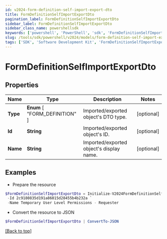 ```yaml
---
id: v2024-form-definition-self-import-export-dto
title: FormDefinitionSelfImportExportDto
pagination_label: FormDefinitionSelfImportExportDto
sidebar_label: FormDefinitionSelfImportExportDto
sidebar_class_name: powershellsdk
keywords: ['powershell', 'PowerShell', 'sdk', 'FormDefinitionSelfImportExportDto', 'V2024FormDefinitionSelfImportExportDto'] 
slug: /tools/sdk/powershell/v2024/models/form-definition-self-import-export-dto
tags: ['SDK', 'Software Development Kit', 'FormDefinitionSelfImportExportDto', 'V2024FormDefinitionSelfImportExportDto']
---
```



# FormDefinitionSelfImportExportDto

## Properties

Name | Type | Description | Notes
------------ | ------------- | ------------- | -------------
**Type** |  **Enum** [  "FORM_DEFINITION" ] | Imported/exported object's DTO type. | [optional] 
**Id** | **String** | Imported/exported object's ID. | [optional] 
**Name** | **String** | Imported/exported object's display name. | [optional] 

## Examples

- Prepare the resource
```powershell
$FormDefinitionSelfImportExportDto = Initialize-V2024FormDefinitionSelfImportExportDto  -Type FORM_DEFINITION `
 -Id 2c9180835d191a86015d28455b4b232a `
 -Name Temporary User Level Permissions - Requester
```

- Convert the resource to JSON
```powershell
$FormDefinitionSelfImportExportDto | ConvertTo-JSON
```


[[Back to top]](#) 

